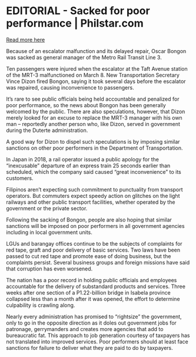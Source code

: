 # EDITORIAL - Sacked for poor performance | Philstar.com

[Read more here](https://www.philstar.com/opinion/2025/03/20/2429643/editorial-sacked-poor-performance)

Because of an escalator malfunction and its delayed repair, Oscar Bongon was sacked as general manager of the Metro Rail Transit Line 3.

Ten passengers were injured when the escalator at the Taft Avenue station of the MRT-3 malfunctioned on March 8. New Transportation Secretary Vince Dizon fired Bongon, saying it took several days before the escalator was repaired, causing inconvenience to passengers.

It’s rare to see public officials being held accountable and penalized for poor performance, so the news about Bongon has been generally welcomed by the public. There are also speculations, however, that Dizon merely looked for an excuse to replace the MRT-3 manager with his own man – reportedly another person who, like Dizon, served in government during the Duterte administration.

A good way for Dizon to dispel such speculations is by imposing similar sanctions on other poor performers in the Department of Transportation.

In Japan in 2018, a rail operator issued a public apology for the “inexcusable” departure of an express train 25 seconds earlier than scheduled, which the company said caused “great inconvenience” to its customers.

Filipinos aren’t expecting such commitment to punctuality from transport operators. But commuters expect speedy action on glitches on the light railways and other public transport facilities, whether operated by the government or the private sector.

Following the sacking of Bongon, people are also hoping that similar sanctions will be imposed on poor performers in all government agencies including in local government units.

LGUs and barangay offices continue to be the subjects of complaints for red tape, graft and poor delivery of basic services. Two laws have been passed to cut red tape and promote ease of doing business, but the complaints persist. Several business groups and foreign missions have said that corruption has even worsened.

The nation has a poor record in holding public officials and employees accountable for the delivery of substandard products and services. Three weeks after one section of a P1.22-billion bridge in Isabela province collapsed less than a month after it was opened, the effort to determine culpability is crawling along.

Nearly every administration has promised to “rightsize” the government, only to go in the opposite direction as it doles out government jobs for patronage, gerrymanders and creates more agencies that add to bureaucratic fat. This approach to job generation courtesy of taxpayers has not translated into improved services. Poor performers should at least face sanctions for failure to deliver what they are paid to do by taxpayers.
